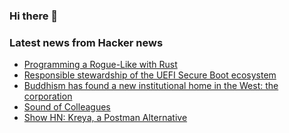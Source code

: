 ### Hi there 👋

<!--
**arashid-sh/arashid-sh** is a ✨ _special_ ✨ repository because its `README.md` (this file) appears on your GitHub profile.

Here are some ideas to get you started:

- 🔭 I’m currently working on ...
- 🌱 I’m currently learning ...
- 👯 I’m looking to collaborate on ...
- 🤔 I’m looking for help with ...
- 💬 Ask me about ...
- 📫 How to reach me: ...
- 😄 Pronouns: ...
- ⚡ Fun fact: ...
-->

### Latest news from Hacker news
<!-- BLOG-POST-LIST:START -->
- [Programming a Rogue-Like with Rust](https://bfnightly.bracketproductions.com/rustbook/chapter_0.html)
- [Responsible stewardship of the UEFI Secure Boot ecosystem](https://mjg59.dreamwidth.org/60248.html)
- [Buddhism has found a new institutional home in the West: the corporation](https://www.guernicamag.com/carolyn-chen-buddhism-has-found-a-new-institutional-home-in-the-west-the-corporation/)
- [Sound of Colleagues](https://soundofcolleagues.com/)
- [Show HN: Kreya, a Postman Alternative](https://kreya.app/)
<!-- BLOG-POST-LIST:END -->

